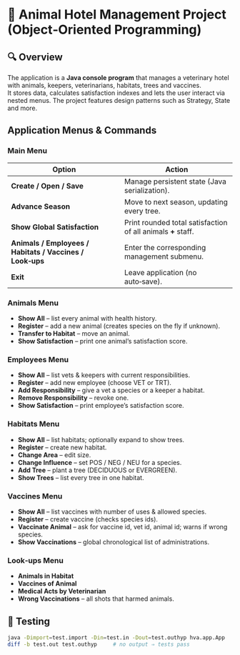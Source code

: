 # 🐾 Animal Hotel Management Project (Object‑Oriented Programming)

## 🔍 Overview
The application is a **Java console program** that manages a veterinary hotel with animals, keepers, veterinarians, habitats, trees and vaccines.  
It stores data, calculates satisfaction indexes and lets the user interact via nested menus. The project features design patterns such as Strategy, State and more.

## Application Menus & Commands
### Main Menu  

| Option | Action |
|--------|--------|
| **Create / Open / Save** | Manage persistent state (Java serialization). |
| **Advance Season** | Move to next season, updating every tree. |
| **Show Global Satisfaction** | Print rounded total satisfaction of all animals **+** staff. |
| **Animals / Employees / Habitats / Vaccines / Look‑ups** | Enter the corresponding management submenu. |
| **Exit** | Leave application (no auto‑save). |

### Animals Menu

- **Show All** – list every animal with health history.  
- **Register** – add a new animal (creates species on the fly if unknown).  
- **Transfer to Habitat** – move an animal.  
- **Show Satisfaction** – print one animal’s satisfaction score.

### Employees Menu

- **Show All** – list vets & keepers with current responsibilities.  
- **Register** – add new employee (choose VET or TRT).  
- **Add Responsibility** – give a vet a species or a keeper a habitat.  
- **Remove Responsibility** – revoke one.  
- **Show Satisfaction** – print employee’s satisfaction score.

### Habitats Menu

- **Show All** – list habitats; optionally expand to show trees.  
- **Register** – create new habitat.  
- **Change Area** – edit size.  
- **Change Influence** – set POS / NEG / NEU for a species.  
- **Add Tree** – plant a tree (DECIDUOUS or EVERGREEN).  
- **Show Trees** – list every tree in one habitat.

### Vaccines Menu

- **Show All** – list vaccines with number of uses & allowed species.  
- **Register** – create vaccine (checks species ids).  
- **Vaccinate Animal** – ask for vaccine id, vet id, animal id; warns if wrong species.  
- **Show Vaccinations** – global chronological list of administrations.

### Look‑ups Menu

- **Animals in Habitat**  
- **Vaccines of Animal**  
- **Medical Acts by Veterinarian**  
- **Wrong Vaccinations** – all shots that harmed animals.


## 🧪 Testing

```bash
java -Dimport=test.import -Din=test.in -Dout=test.outhyp hva.app.App
diff -b test.out test.outhyp     # no output ⇒ tests pass
```
